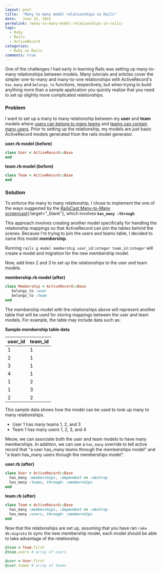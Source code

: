 ```yaml
---
layout: post
title:  "Many to many model relationships in Rails"
date:   June 15, 2015
permalink: /many-to-many-model-relationships-in-rails/
tags:
  - Ruby
  - Rails
  - ActiveRecord
categories:
  - Ruby on Rails
comments: true
---
```


One of the challenges I had early in learning Rails was setting up many-to-many relationships between models. Many tutorials and articles cover the simpler one-to-many and many-to-one relationships with ActiveRecord's `has_many` and `belongs_to` functions, respectively, but when trying to build anything more than a sample application you quickly realize that you need to set up slightly more complicated relationships.

### Problem

I want to set up a many to many relationship between my **user** and **team** models where <u>users can belong to many teams</u> and <u>teams can contain many users</u>. Prior to setting up the relationship, my models are just basic ActiveRecord models generated from the rails model generator.

**user.rb model (before)**

```ruby
class User < ActiveRecord::Base
end
```

**team.rb model (before)**

```ruby
class Team < ActiveRecord::Base
end
```

### Solution

To enforce the many to many relationship, I chose to implement the one of the ways suggested by the [RailsCast Many-to-Many screencast](http://railscasts.com/episodes/47-two-many-to-many){:target="_blank"}, which involves **`has_many :through`**.

This approach involves creating another model specifically for handling the relationship mappings so that ActiveRecord can join the tables behind the scenes. Because I'm trying to join the users and teams table, I decided to name this model **membership**.

Running `rails g model membership user_id:integer team_id:integer` will create a model and migration for the new membership model.

Now, add lines 2 and 3 to set up the relationships to the user and team models.

**membership.rb model (after)**

```ruby
class Membership < ActiveRecord::Base
   belongs_to :user
   belongs_to :team
end
```

The membership model with the relationships above will represent another table that will be used for storing mappings between the user and team models. For example, the table may include data such as:

**Sample membership table data**

| user_id | team_id |
|--------|--------|
| 1 | 1 |
| 2 | 1 |
| 3 | 1 |
| 4 | 1 |
| 1 | 2 |
| 1 | 3 |
| 2 | 2 |

This sample data shows how the model can be used to look up many to many relationships.

- User 1 has many teams 1, 2, and 3
- Team 1 has many users 1, 2, 3, and 4

Meow, we can associate both the user and team models to have many memberships. In addition, we can use a `has_many` override to tell active record that "a user has_many teams through the memberships model" and "a team has_many users through the memberships model".

**user.rb (after)**

```ruby
class User < ActiveRecord::Base
  has_many :memberships, :dependent => :destroy
  has_many :teams, through: :memberships
end
```

**team.rb (after)**

```ruby
class Team < ActiveRecord::Base
  has_many :memberships, :dependent => :destroy
  has_many :users, through: :memberships
end
```

Now that the relationships are set up, assuming that you have ran `rake db:migrate` to sync the new membership model, each model should be able to take advantage of the relationship.

```ruby
@team = Team.first
@team.users # array of users

@user = User.first
@user.teams # array of teams
```
